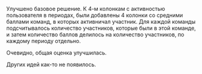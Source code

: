 Улучшено базовое решение. К 4-м колонкам с активностью пользователя в периодах, были добавлены 4 колонки со средними баллами команд, в которых активничал участник. Для каждой команды подсчитывалось количество участников, которые были в этой команде, и затем количество баллов делилось на количество участников, по каждому периоду отдельно.

Очевидно, общая оценка улучшилась. 

Других идей как-то не появилось. 
